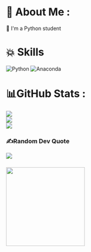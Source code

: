 # 💫 About Me :
📓 I'm a Python student

# 💥 Skills
![Python](https://img.shields.io/badge/python-3670A0?style=for-the-badge&logo=python&logoColor=ffdd54) ![Anaconda](https://img.shields.io/badge/Anaconda-%2344A833.svg?style=for-the-badge&logo=anaconda&logoColor=white)
# 📊GitHub Stats :
![](https://github-readme-stats.vercel.app/api?username=DrSky0&theme=great-gatsby&hide_border=true&include_all_commits=true&count_private=false)<br/>
![](https://github-readme-streak-stats.herokuapp.com/?user=DrSky0&theme=great-gatsby&hide_border=true)<br/>
![](https://github-readme-stats.vercel.app/api/top-langs/?username=DrSky0&theme=great-gatsby&hide_border=true&include_all_commits=true&count_private=false&layout=compact)


### ✍️Random Dev Quote
![](https://quotes-github-readme.vercel.app/api?type=horizontal&theme=dark)

###

<img align="left" height="214" src="https://miro.medium.com/1*VFYWXlag5Sxqgpq7EHJ7CA.gif"  />

###
